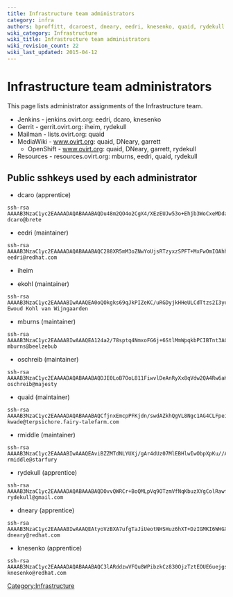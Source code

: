 ```yaml
---
title: Infrastructure team administrators
category: infra
authors: bproffitt, dcaroest, dneary, eedri, knesenko, quaid, rydekull
wiki_category: Infrastructure
wiki_title: Infrastructure team administrators
wiki_revision_count: 22
wiki_last_updated: 2015-04-12
---
```


# Infrastructure team administrators

This page lists administrator assignments of the Infrastructure team.

*   Jenkins - jenkins.ovirt.org: eedri, dcaro, knesenko
*   Gerrit - gerrit.ovirt.org: iheim, rydekull
*   Mailman - lists.ovirt.org: quaid
*   MediaWiki - www.ovirt.org: quaid, DNeary, garrett
    -   OpenShift - www.ovirt.org: quaid, DNeary, garrett, rydekull
*   Resources - resources.ovirt.org: mburns, eedri, quaid, rydekull

## Public sshkeys used by each administrator

*   dcaro (apprentice)

<!-- -->

    ssh-rsa AAAAB3NzaC1yc2EAAAADAQABAAABAQDu48m2QO4o2CgX4/XEzEUJw53o+Ehjb3WoCxeMDda0kZ4AKXHwgOOf1VR/HyNHq7Ui0XgSdL638S+mvSMWZXTi1vuvmoaH29+zPRazID6xh1M7IaSoBRzaNjyX+Cpo7ZsleQ4RNJEfSoHNPGbnTGWZcX9KSwtRTLfZ59t0U4IPFddtwI4PJJBdygu/lLztdjpC5EjjfdG91EK8bCfhLf1/z4+b13/GGgShu56wnnbxyJXZnHHxiPhYRLgGfzufVhb7mWqv51AvO9wqlDp+IjDn/v/7nAwCdWf3mCukZQ/joMVsf+/HdDFtY+xchzLCfzEJy968wC2ias7bsS/qQD// dcaro@brete

*   eedri (maintainer)

<!-- -->

    ssh-rsa AAAAB3NzaC1yc2EAAAADAQABAAABAQC288XR5mM3oZNwYoUjsRTzyxzSPFT+MxFwOmIOAhhOGmLHDQi0lDWbSmIwXFo17Ph5A88ucl1Iu0uHZAJ7RSImjHejZCNEcwLmB6/ytVVWacDAKgZk6eEL/2dIqREqHub2X19wIMfFgrQ1aC2C6B52IdOB8O8TbBIOD5V6wqTwgj+rPosCgI10KBsWcpS0vjQT5RPi2jizlRLDj4y6lOvaMH70vaX6ZU0w1HzANK751jWMgrYFt9eKiLcKA+YcRDqJ9WNVwZgrwHelxiUNbEgsz6pv402c8pPZGx4C8L3OvlCJ86S9tpm7kx1R11SJZbxvV/KUV85t7+Bkp8Pj4RYF eedri@redhat.com

*   iheim

<!-- -->

*   ekohl (maintainer)

<!-- -->

    ssh-rsa AAAAB3NzaC1yc2EAAAABIwAAAQEA0oQOkgks69qJkPIZeKC/uRGDyjkHHeULCdTtzs2I3ye0W0+Dg+Bl3rkhxX0S9xKanmhensvLfSXb01i6b5Qga9A8efVEgvQzDal456ahff64w+QPJ5IUPzfGYpGJAJp9MggjrgfOnIzfgC2Zo15rszOYuEmuLTsDs72kwvFVvZJJ9DPkaPvKCvoo3aykwbmJbVl7fDWPwvIKVOF+RwXeGqH2AsMwGyOVwn0Ik3ywcZhylkmoDg4RAS1n4F6gPk1GzHVcEYGMtwgVJQSi6FfEkkqwFfxRJUE562M0XwW5Zsy4FyiUsnHPMzIdcGQ1iSMGcV9z1506dSM0b/bN1guvgw== Ewoud Kohl van Wijngaarden

*   mburns (maintainer)

<!-- -->

    ssh-rsa AAAAB3NzaC1yc2EAAAABIwAAAQEA124a2/78sptq4NmxoFG6j+6StlMmWpqkbPCIBTnt3ACp7D7h8CdIRNVquBuuf5PicmrhGZ0yWLZpHQp5Eux8Eld4Kc4ZF/J0hDZU9BurBjRiJln+ikSjhABhudNo6255ZroUhI2hmsyerToR++NO/r8ilGihZdP/Mwm8++K/pDpM6jr0KUmtdDwgcIrv58NLgOkBl4q0shdJVvAZVobuEoctJ/CDaCtNiaPov1KetE/qCZ6EXn8ouZlxMS+yZtNyXzwfXx7znldajt3EoONDk2jUy1Ns4eC6ANE8HgnAw625HSL8neq8FcEp+YsIhT1Yc51574CCtK1ycJtFxbzsew== mburns@beelzebub

*   oschreib (maintainer)

<!-- -->

    ssh-rsa AAAAB3NzaC1yc2EAAAADAQABAAABAQDJE0LoB7OoL811FiwvlDeAnRyXx8qVdw2QA4Rw6aK0F0aDcdOe8nYk9UljEVk1j6w4v6vQudzJr/k2WczU26W87pVpknqyz4LX8W1Qb8tQjR2rUz2Rxt4w7/mqVGsASWXfz+r06jjeXRiyHrk+ER9IcxbLYgNeFaFymm6TP33aHHWxG2Ml61cR00J7Ou+4OUlx2+n0XgKjD+k+tmaAmC4m0xp6YUwqZ45saG0CiXml85GRChtAsxnXhlfHiCl9RW/QFTw1ZBV7br54dixm6poDpKCPU4v8/rNDIeUfv5JfB0RVVLtKpxEJRhkGBpD5xdUQeG4tMDkeNGH753VBaw9B oschreib@majesty

*   quaid (maintainer)

<!-- -->

    ssh-rsa AAAAB3NzaC1yc2EAAAADAQABAAABAQCfjnxEmcpPFKjdn/swdAZkhQgVL8Ngc1AG4CLFpeiW3z2KnQoF17wnqTEe7fPDtPHTxJyvsHFEUZHetBe351e8zH2USBV3IcYnQBosTG2086TWjxCBQ2N9Zi8aXLXHnv4vNQhC0ZNRbCuJ7MseKryScnPK5sFhh9u6IyaDG7ClnWtWvmR7y8dCYLb0ZAIJtSxdGHou/7K1b07AZul3L9cvOkLjSPKrSanLgWIOUjgXKbP+s9hZuiO0T7hX1Va46hvu3fthDqs7gMRLwvSUmZKjwSzlCrm8ftNhjK1snyzkoYtgC6i/1MM62EJ32qsAvudbt5tTEiXb69hHP4cGp0Hn kwade@terpsichore.fairy-talefarm.com

*   rmiddle (maintainer)

<!-- -->

    ssh-rsa AAAAB3NzaC1yc2EAAAABIwAAAQEAviBZZMTdNLYUXj/gAr4dUz07MlEBHlwIwObpXpKu//A9J7jSCL+DwxdvAjxDpxYoA24GUqxyQRAzV3tvdnsiuh6owvtEqBtd7JEv3VL/mQDG5uaXoAZ0p2nKkWWO9gyp9XXbEfDX/oLYsS4kaaprZHwIhoc8XrAL5ZGXBcJmu0aotifvmW46o55hdg8tmKNT0/BbdiNlivocYgD+ZsE+V7unBs2rUSDTWqO25vLoMdVfEyiwnIAwToFCimHG7gfYpUQnHp+zC3ZGYhRG+a7k9fVvLNGEv8BgJhJHeiwElhl1RYA9uvlzwRLWUCOnfvEnWj0DyCpqOaChaakGxKaKbw== rmiddle@starfury

*   rydekull (apprentice)

<!-- -->

    ssh-rsa AAAAB3NzaC1yc2EAAAADAQABAAABAQDOvvQWRCr+BoQMLpVq9OTzmVfNqKbuzXYgColRawf5wz+06ZTvIWdzjc8JWqJO4myZ7S4i7qqDvsJCXzLtniodbx56oRLNgUeewTR6esm6WWhO+FZwxgX7Iv73sJ4PFC3OXspklPJ8yxiPs2x9W85Nq9Ml0sdPRWHPJ57H6eWHS+/833lJTUCSnyM//WBRoelpTJqCb5aojKNvXMONGmAuvwBL9i4ZVCFoFZkUyT+BRNnJKmORBOMvWTdtj8qehY9wk5EaAvR8Bx0tjKeiu8sfwmQM1gSTTNyrPBxQNg/qSwvgfNX9y2d0KEDui5VobMPqPY1dvJCLCx60KtE2SyL5 rydekull@gmail.com

*   dneary (apprentice)

<!-- -->

    ssh-rsa AAAAB3NzaC1yc2EAAAABIwAAAQEAtyoVzBXA7ufgTaJiUeotNHSHuz6hXT+DzIGMKI6WHGXVZQMQch6mhptTWqoY2wCqRmCDd96mrByWTt152g+/AniTu2s/XQ7syzrbPsQthVbfuGUQt1u8uW8oG7fdZFwfBE0PbtgXGv8gFyGeHRtzr/PIyILyFJ9TitUyUqswO2O+sptlPzCQYIehji3rf5TipTcrVMtVAk2OgPlF83bHLD/qTYxE96Gpb0xHON5MlCRlhKqvdoyHyInP9Wg2GXXxPQ2tTSkfPdEt0S/qkSCUp7BDcgsmFm+bXCEwfP8BMdWufecVJWbbm0FBu4XXzoerxxrMeWi6vB/xBimvStGZsQ== dneary@redhat.com

*   knesenko (apprentice)

<!-- -->

    ssh-rsa AAAAB3NzaC1yc2EAAAADAQABAAABAQC3lARddzwVFQu8WPibzkCz830OjzTztEOUE6uejgsqUTbd15VmAlUhm2UFZnElUVHk1cwpr7KYFWEmzFRzJ8w79j3AgfGqauvIXPfClsEfqp3UPPGDok7HakXnGj6zV4ePNzHsQfn38DxwLblyR9c+S2O4R4sL62J2BhESvZGG5RfzlJPZghgkuh8jjlWDqN4jTYISMOaZ+jOueFLanEEzOuqct5QhyA1ToseWTfotXm40PYQlfx2OP9ub9Wevb1Sj0b832KccP+xrrePuRqgpJdg0PZZb/HknIND44k5gm+sMvm8mX6R6YfDPZNli76kCGi8hqiKnUroCe2niRe8x knesenko@redhat.com

<Category:Infrastructure>

